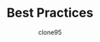 ---
title: Best Practices
author: clone95
description: A detailed collection of the best practices about training models and choosing them among different architectures, using an incremental approach. 
---